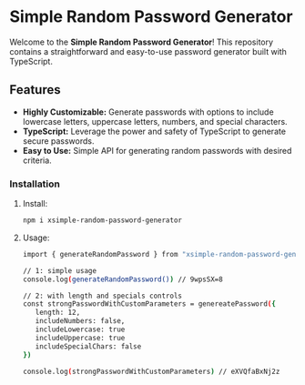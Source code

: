# Simple Random Password Generator

Welcome to the **Simple Random Password Generator**! This repository contains a straightforward and easy-to-use password generator built with TypeScript.

## Features

- **Highly Customizable:** Generate passwords with options to include lowercase letters, uppercase letters, numbers, and special characters.
- **TypeScript:** Leverage the power and safety of TypeScript to generate secure passwords.
- **Easy to Use:** Simple API for generating random passwords with desired criteria.

### Installation

1. Install:

   ```bash
   npm i xsimple-random-password-generator

   ```

1. Usage:

   ```sh
   import { generateRandomPassword } from "xsimple-random-password-generator";

   // 1: simple usage
   console.log(generateRandomPassword()) // 9wpsSX=8

   // 2: with length and specials controls
   const strongPasswordWithCustomParameters = genereatePassword({
      length: 12,
      includeNumbers: false,
      includeLowercase: true
      includeUppercase: true
      includeSpecialChars: false
   })

   console.log(strongPasswordWithCustomParameters) // eXVQfaBxNj2z
   ```
